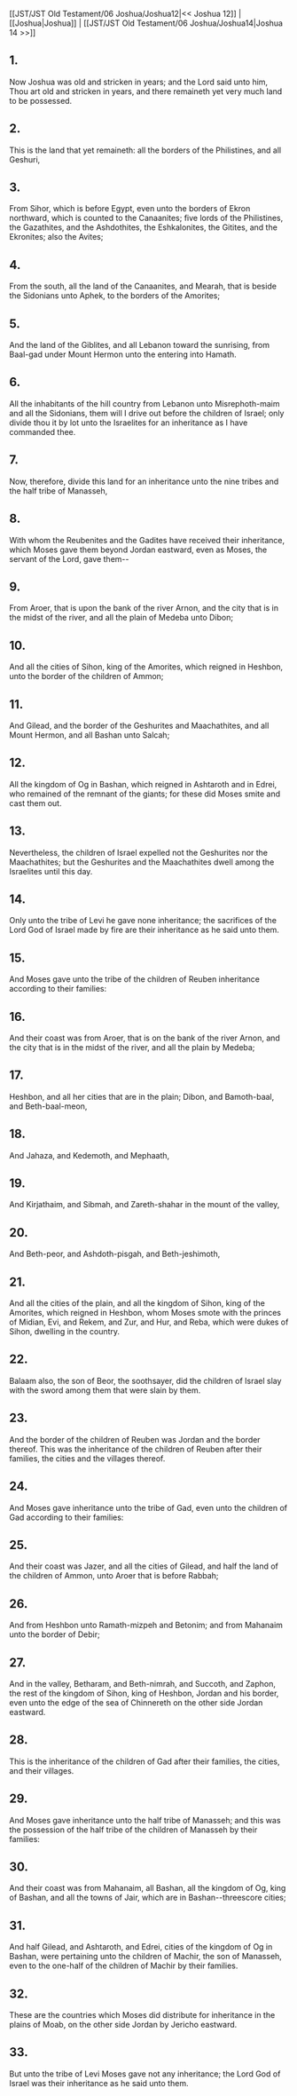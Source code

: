 [[JST/JST Old Testament/06 Joshua/Joshua12|<< Joshua 12]] | [[Joshua|Joshua]] | [[JST/JST Old Testament/06 Joshua/Joshua14|Joshua 14 >>]]
## 1.
Now Joshua was old and stricken in years; and the Lord said unto him, Thou art old and stricken in years, and there remaineth yet very much land to be possessed.
## 2.
This is the land that yet remaineth: all the borders of the Philistines, and all Geshuri,
## 3.
From Sihor, which is before Egypt, even unto the borders of Ekron northward, which is counted to the Canaanites; five lords of the Philistines, the Gazathites, and the Ashdothites, the Eshkalonites, the Gitites, and the Ekronites; also the Avites;
## 4.
From the south, all the land of the Canaanites, and Mearah, that is beside the Sidonians unto Aphek, to the borders of the Amorites;
## 5.
And the land of the Giblites, and all Lebanon toward the sunrising, from Baal-gad under Mount Hermon unto the entering into Hamath.
## 6.
All the inhabitants of the hill country from Lebanon unto Misrephoth-maim and all the Sidonians, them will I drive out before the children of Israel; only divide thou it by lot unto the Israelites for an inheritance as I have commanded thee.
## 7.
Now, therefore, divide this land for an inheritance unto the nine tribes and the half tribe of Manasseh,
## 8.
With whom the Reubenites and the Gadites have received their inheritance, which Moses gave them beyond Jordan eastward, even as Moses, the servant of the Lord, gave them\--
## 9.
From Aroer, that is upon the bank of the river Arnon, and the city that is in the midst of the river, and all the plain of Medeba unto Dibon;
## 10.
And all the cities of Sihon, king of the Amorites, which reigned in Heshbon, unto the border of the children of Ammon;
## 11.
And Gilead, and the border of the Geshurites and Maachathites, and all Mount Hermon, and all Bashan unto Salcah;
## 12.
All the kingdom of Og in Bashan, which reigned in Ashtaroth and in Edrei, who remained of the remnant of the giants; for these did Moses smite and cast them out.
## 13.
Nevertheless, the children of Israel expelled not the Geshurites nor the Maachathites; but the Geshurites and the Maachathites dwell among the Israelites until this day.
## 14.
Only unto the tribe of Levi he gave none inheritance; the sacrifices of the Lord God of Israel made by fire are their inheritance as he said unto them.
## 15.
And Moses gave unto the tribe of the children of Reuben inheritance according to their families:
## 16.
And their coast was from Aroer, that is on the bank of the river Arnon, and the city that is in the midst of the river, and all the plain by Medeba;
## 17.
Heshbon, and all her cities that are in the plain; Dibon, and Bamoth-baal, and Beth-baal-meon,
## 18.
And Jahaza, and Kedemoth, and Mephaath,
## 19.
And Kirjathaim, and Sibmah, and Zareth-shahar in the mount of the valley,
## 20.
And Beth-peor, and Ashdoth-pisgah, and Beth-jeshimoth,
## 21.
And all the cities of the plain, and all the kingdom of Sihon, king of the Amorites, which reigned in Heshbon, whom Moses smote with the princes of Midian, Evi, and Rekem, and Zur, and Hur, and Reba, which were dukes of Sihon, dwelling in the country.
## 22.
Balaam also, the son of Beor, the soothsayer, did the children of Israel slay with the sword among them that were slain by them.
## 23.
And the border of the children of Reuben was Jordan and the border thereof. This was the inheritance of the children of Reuben after their families, the cities and the villages thereof.
## 24.
And Moses gave inheritance unto the tribe of Gad, even unto the children of Gad according to their families:
## 25.
And their coast was Jazer, and all the cities of Gilead, and half the land of the children of Ammon, unto Aroer that is before Rabbah;
## 26.
And from Heshbon unto Ramath-mizpeh and Betonim; and from Mahanaim unto the border of Debir;
## 27.
And in the valley, Betharam, and Beth-nimrah, and Succoth, and Zaphon, the rest of the kingdom of Sihon, king of Heshbon, Jordan and his border, even unto the edge of the sea of Chinnereth on the other side Jordan eastward.
## 28.
This is the inheritance of the children of Gad after their families, the cities, and their villages.
## 29.
And Moses gave inheritance unto the half tribe of Manasseh; and this was the possession of the half tribe of the children of Manasseh by their families:
## 30.
And their coast was from Mahanaim, all Bashan, all the kingdom of Og, king of Bashan, and all the towns of Jair, which are in Bashan\--threescore cities;
## 31.
And half Gilead, and Ashtaroth, and Edrei, cities of the kingdom of Og in Bashan, were pertaining unto the children of Machir, the son of Manasseh, even to the one-half of the children of Machir by their families.
## 32.
These are the countries which Moses did distribute for inheritance in the plains of Moab, on the other side Jordan by Jericho eastward.
## 33.
But unto the tribe of Levi Moses gave not any inheritance; the Lord God of Israel was their inheritance as he said unto them.

